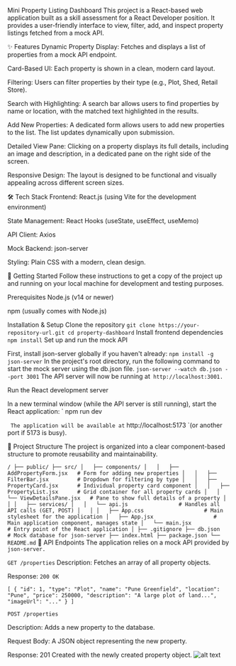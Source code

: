 
Mini Property Listing Dashboard
This project is a React-based web application built as a skill assessment for a React Developer position. It provides a user-friendly interface to view, filter, add, and inspect property listings fetched from a mock API.

✨ Features
Dynamic Property Display: Fetches and displays a list of properties from a mock API endpoint.

Card-Based UI: Each property is shown in a clean, modern card layout.

Filtering: Users can filter properties by their type (e.g., Plot, Shed, Retail Store).

Search with Highlighting: A search bar allows users to find properties by name or location, with the matched text highlighted in the results.

Add New Properties: A dedicated form allows users to add new properties to the list. The list updates dynamically upon submission.

Detailed View Pane: Clicking on a property displays its full details, including an image and description, in a dedicated pane on the right side of the screen.

Responsive Design: The layout is designed to be functional and visually appealing across different screen sizes.

🛠️ Tech Stack
Frontend: React.js (using Vite for the development environment)

State Management: React Hooks (useState, useEffect, useMemo)

API Client: Axios

Mock Backend: json-server

Styling: Plain CSS with a modern, clean design.

🚀 Getting Started
Follow these instructions to get a copy of the project up and running on your local machine for development and testing purposes.

Prerequisites
Node.js (v14 or newer)

npm (usually comes with Node.js)

Installation & Setup
Clone the repository
`
git clone https://your-repository-url.git
cd property-dashboard
`
Install frontend dependencies
`
npm install
`
Set up and run the mock API

First, install json-server globally if you haven't already:
`
npm install -g json-server
`
In the project's root directory, run the following command to start the mock server using the db.json file.
`
json-server --watch db.json --port 3001
`
The API server will now be running at` http://localhost:3001.`

Run the React development server

In a new terminal window (while the API server is still running), start the React application:
`
npm run dev

`
The application will be available at` http://localhost:5173 `(or another port if 5173 is busy).

📁 Project Structure
The project is organized into a clear component-based structure to promote reusability and maintainability.

`
/
├── public/
├── src/
│   ├── components/
│   │   ├── AddPropertyForm.jsx   # Form for adding new properties
│   │   ├── FilterBar.jsx         # Dropdown for filtering by type
│   │   ├── PropertyCard.jsx      # Individual property card component
│   │   ├── PropertyList.jsx      # Grid container for all property cards
│   │   └── ViewDetailsPane.jsx   # Pane to show full details of a property
│   │
│   ├── services/
│   │   └── api.js                # Handles all API calls (GET, POST)
│   │
│   ├── App.css                   # Main stylesheet for the application
│   ├── App.jsx                   # Main application component, manages state
│   └── main.jsx                  # Entry point of the React application
│
├── .gitignore
├── db.json                       # Mock database for json-server
├── index.html
├── package.json
└── README.md
`
📝 API Endpoints
The application relies on a mock API provided by` json-server.`

`
GET /properties
`
Description: Fetches an array of all property objects.

Response: `200 OK`

`
[
  {
    "id": 1,
    "type": "Plot",
    "name": "Pune Greenfield",
    "location": "Pune",
    "price": 250000,
    "description": "A large plot of land...",
    "imageUrl": "..."
  }
]
`

`POST /properties`

Description: Adds a new property to the database.

Request Body: A JSON object representing the new property.

Response: 201 Created with the newly created property object.
![alt text](React-Developer-Skill-Assessment-1\property-dashboard\src\screenshots\image.png)
